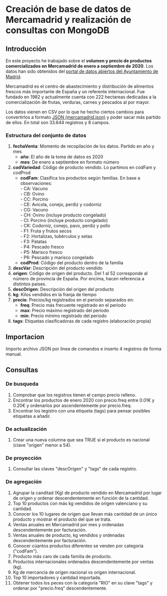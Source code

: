 # Creación de base de datos de Mercamadrid y realización de consultas con MongoDB 
## Introducción
En este proyecto he trabajado sobre el **volumen y precio de productos comercializados en Mercamadrid de enero a septiembre de 2020**. Los datos han sido obtenidos del [portal de datos abiertos del Ayuntamiento de Madrid]. 


Mercamadrid es el centro de abastecimiento y distribución de alimentos frescos más importante de España y un referente internacional. Fue fundado en 1982 y actualmente cuenta con 222 hectareas dedicadas a la comercialización de frutas, verduras, carnes y pescados al por mayor.


Los datos vienen en CSV por lo que he hecho ciertos cambios para convertirlos a formato [JSON (mercamadrid.json)][código JSON] y poder sacar más partido de ellos. En total son 33.644 registros y 8 campos.

[portal de datos abiertos del Ayuntamiento de Madrid]:https://datos.madrid.es/portal/site/egob/menuitem.c05c1f754a33a9fbe4b2e4b284f1a5a0/?vgnextoid=a4df993ae322b610VgnVCM1000001d4a900aRCRD&vgnextchannel=374512b9ace9f310VgnVCM100000171f5a0aRCRD&vgnextfmt=default
[código JSON]: https://github.com/pabloabap/JSON-Mercamadrid2020/blob/main/mercamadrid2020.json


### Estructura del conjunto de datos
	
1. **fechaVenta**:	Momento de recopilación de los datos. Partido en año y mes </br>
	+ **año**:	El año de la toma de datos es 2020 </br>
	+ **mes**:	De enero a septiembre en formato número </br>
2. **codVariedad**:	Código de producto vendido. Lo partimos en  codFam y codProd </br>
	+ **codFam**:	Clasifica los productos según familias. En base a observaciones: </br>
     		- CA: Vacuno </br>
      		- CB: Ovino</br>
     		- CC: Porcino</br>
     		- CE: Avicola, conejo, perdiz y codorniz</br>
      		- CG: Vacuno</br>
      		- CH: Ovino (incluye producto congelado)</br>
      		- CI: Porcino (incluye producto congelado)</br>
      		- CK: Codorniz, conejo, pavo, perdiz y pollo</br>
      		- F1: Fruta y frutos secos</br>
      		- F2: Hortalizas, tubérculos y setas</br>
      		- F3: Patatas</br>
      		- P4: Pescado fresco</br>
      		- P5: Marisco fresco</br>
      		- P6: Pescado y marisco congelado</br>
  	+ **codProd**:	Código del producto dentro de la familia</br>      
3. **descVar**:	Descripción del producto vendido</br>
4. **origen**:	Código de origen del producto. Del 1 al 52 corresponde al número de provincia de España. Por encíma, hacen referencia a distintos paises.</br>
5. **descOrigen**:	Descripción del origen del producto</br>
6. **kg**:	Kilos vendidos en la franja de tiempo</br>
7. **precio**:	Precios/kg registrados en el periodo separados en:</br>
   + **freq**:	Precio más frecuente registrado en el periodo</br>
   + **max**:	Precio máximo registrado del periodo</br>
   + **min**:	Precio mínimo registrado del periodo</br>
8. **tags**:	Etiquetas clasificadoras de cada registro (elaboración propia)</br>

## Importacion
Importo archivo JSON por linea de comandos e inserto 4 registros de forma manual.

## Consultas
### De busqueda
1. Comprobar que los registros tienen el campo precio relleno.
2. Encontrar los productos de enero 2020 con precio.freq entre 0.01€ y 0.20€ y ordenarlos por ascendentemente por precio.freq.
3. Encontrar los tegistro con una etiqueta (tags) para pensar posibles etiquetas a añadir.
### De actualización
1. Crear una nueva columna que sea TRUE si el producto es nacional (clave "origen" menor a 54).
### De proyección
1. Consultar las claves "descOrigen" y "tags" de cada registro.
### De agregación
1. Agrupar la canditad (Kg) de producto vendido en Mercamadrid por lugar de origen y ordenar descendentemente en función de la cantidad.
2. Top 10 productos con más kg vendidos de origen valenciano y su cantidad.
3. Conocer los 10 lugares de origen que llevan más cantidad de un único producto y mostrar el producto del que se trata.
4. Ventas anuales en Mercamadrid por mes y ordenadas descendentemente por facturación.
5. Ventas anuales de producto, kg vendidos y ordenadas descendentemente por facturación.
6. Conocer cúantos productos diferentes se venden por categoría ("codFam").
7. Producto más caro de cada familia de producto.
8. Productos internacionales ordenados descendentemente por ventas (kg).
9. Kg de mercancía de origen nacional vs origen internacional.
10. Top 10 importadores y cantidad importada.
11. Obtener todos los peces con la categoría "RIO" en su clave "tags" y ordenar por "precio.freq" descendentemente. 


